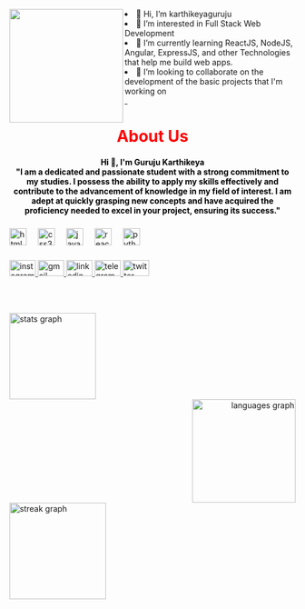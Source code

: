 <br clear="both">
<img align="left" height="200" src="https://i.ibb.co/Sn5hM0v/My-Image.png"  />
<li> 👋 Hi, I’m karthikeyaguruju<br></li>
<li> 👀 I’m interested in Full Stack Web Development<br></li>
<li> 🌱 I’m currently learning ReactJS, NodeJS, Angular, ExpressJS, and other Technologies that help me build web apps.<br></li>
<li> 💞️ I’m looking to collaborate on the development of the basic projects that I'm working on<br></li>
<hr style="width:1%">
<h1 align="center" style="color:red"> About Us</h1>
<h4 align="center" style="text-decoration: none;color:#000">Hi 👋, I'm Guruju Karthikeya
  <br>"I am a dedicated and passionate student with a strong commitment to my studies. I possess the ability to apply my skills effectively and contribute to the advancement of knowledge in my field of interest. I am adept at quickly grasping new concepts and have acquired the proficiency needed to excel in your project, ensuring its success."</h4>

###

<div align="left">
  <img src="https://cdn.jsdelivr.net/gh/devicons/devicon/icons/html5/html5-original.svg" height="30" alt="html5 logo"  />
  <img width="12" />
  <img src="https://cdn.jsdelivr.net/gh/devicons/devicon/icons/css3/css3-original.svg" height="30" alt="css3 logo"  />
  <img width="12" />
  <img src="https://cdn.jsdelivr.net/gh/devicons/devicon/icons/javascript/javascript-original.svg" height="30" alt="javascript logo"  />
  <img width="12" />
  <img src="https://cdn.jsdelivr.net/gh/devicons/devicon/icons/react/react-original.svg" height="30" alt="react logo"  />
  <img width="12" />
  <img src="https://cdn.jsdelivr.net/gh/devicons/devicon/icons/python/python-original.svg" height="30" alt="python logo"  />
</div>

###

<div align="left">
  <a href="https://www.instagram.com/guruju_karthikeya.naidu/" target="_blank">
    <img src="https://raw.githubusercontent.com/maurodesouza/profile-readme-generator/master/src/assets/icons/social/instagram/default.svg" width="46" height="28" alt="instagram logo"  />
  </a>
  <a href="https://karthikeyaguruju@gmail.com" target="_blank">
    <img src="https://raw.githubusercontent.com/maurodesouza/profile-readme-generator/master/src/assets/icons/social/gmail/default.svg" width="46" height="28" alt="gmail logo"  />
  </a>
  <a href="https://www.linkedin.com/in/karthikeya-guruju/" target="_blank">
    <img src="https://raw.githubusercontent.com/maurodesouza/profile-readme-generator/master/src/assets/icons/social/linkedin/default.svg" width="46" height="28" alt="linkedin logo"  />
  </a>
  <a href="https://t.me/webdev16" target="_blank">
    <img src="https://raw.githubusercontent.com/maurodesouza/profile-readme-generator/master/src/assets/icons/social/telegram/default.svg" width="46" height="28" alt="telegram logo"  />
  </a>
  <a href="https://twitter.com/KarthikeyaGuru2" target="_blank">
    <img src="https://raw.githubusercontent.com/maurodesouza/profile-readme-generator/master/src/assets/icons/social/twitter/default.svg" width="46" height="28" alt="twitter logo"  />
  </a>
</div>

###

<br clear="both">


###



###

<div align="left">
  <img src="https://github-readme-stats.vercel.app/api?username=karthikeyaguruju&hide_title=true&hide_rank=true&show_icons=true&include_all_commits=false&count_private=true&disable_animations=false&theme=dracula&locale=en&hide_border=true&order=1" height="152" alt="stats graph"  /></div>
  <div align="right">
  <img src="https://github-readme-stats.vercel.app/api/top-langs?username=karthikeyaguruju&locale=en&hide_title=true&layout=compact&card_width=320&langs_count=5&theme=dracula&hide_border=true&order=2" height="182" alt="languages graph"  /></div>

  <div align="left">
  <img src="https://streak-stats.demolab.com?user=karthikeyaguruju&locale=en&mode=weekly&theme=dracula&hide_border=true&border_radius=5&order=3" height="170" alt="streak graph"  />
</div>

###
